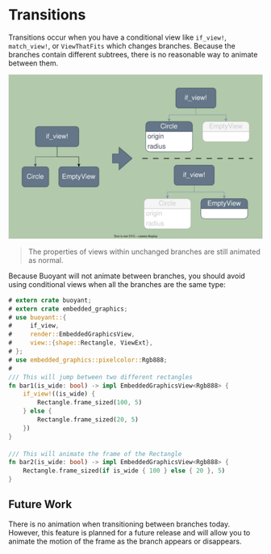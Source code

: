 # Transitions

Transitions occur when you have a conditional view like `if_view!`, `match_view!`, or
`ViewThatFits` which changes branches. Because the branches contain different subtrees,
there is no reasonable way to animate between them.

![Transition](./images/transition.svg)

> The properties of views within unchanged branches are still animated as normal.

Because Buoyant will not animate between branches, you should avoid using conditional
views when all the branches are the same type:

```rust
# extern crate buoyant;
# extern crate embedded_graphics;
# use buoyant::{
#     if_view,
#     render::EmbeddedGraphicsView,
#     view::{shape::Rectangle, ViewExt},
# };
# use embedded_graphics::pixelcolor::Rgb888;
# 
/// This will jump between two different rectangles
fn bar1(is_wide: bool) -> impl EmbeddedGraphicsView<Rgb888> {
    if_view!((is_wide) {
        Rectangle.frame_sized(100, 5)
    } else {
        Rectangle.frame_sized(20, 5)
    })
}

/// This will animate the frame of the Rectangle
fn bar2(is_wide: bool) -> impl EmbeddedGraphicsView<Rgb888> {
    Rectangle.frame_sized(if is_wide { 100 } else { 20 }, 5)
}
```

## Future Work

There is no animation when transitioning between branches today. However, this feature
is planned for a future release and will allow you to animate the motion of the frame
as the branch appears or disappears.
